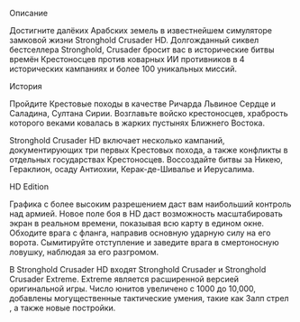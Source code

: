 Описание


Достигните далёких Арабских земель в известнейшем симуляторе замковой жизни Stronghold Crusader HD. Долгожданный сиквел бестселлера Stronghold, Crusader бросит вас в исторические битвы времён Крестоносцев против коварных ИИ противников в 4 исторических кампаниях и более 100 уникальных миссий.



История

Пройдите Крестовые походы в качестве Ричарда Львиное Сердце и Саладина, Султана Сирии. Возглавьте войско крестоносцев, храбрость которого веками ковалась в жарких пустынях Ближнего Востока.

Stronghold Crusader HD включает несколько кампаний, документирующих три первых Крестовых похода, а также конфликты в отдельных государствах Крестоносцев. Воссоздайте битвы за Никею, Гераклион, осаду Антиохии, Керак-де-Шивалье и Иерусалима.



HD Edition

Графика с более высоким разрешением даст вам наибольший контроль над армией. Новое поле боя в HD даст возможность масштабировать экран в реальном времени, показывая всю карту в едином окне. Обходите врага с фланга, направив основную ударную силу на его ворота. Сымитируйте отступление и заведите врага в смертоносную ловушку, наблюдая за его разгромом.

В Stronghold Crusader HD входят Stronghold Crusader и Stronghold Crusader Extreme. Extreme является расширенной версией оригинальной игры. Число юнитов увеличено с 1000 до 10,000, добавлены могущественные тактические умения, такие как Залп стрел , а также новые постройки.